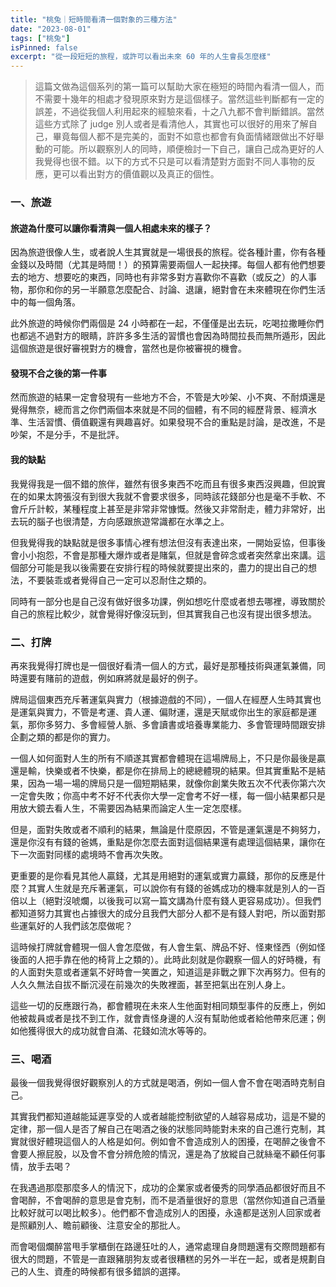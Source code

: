 ```yaml
---
title: "桃兔｜短時間看清一個對象的三種方法"
date: "2023-08-01"
tags: ["桃兔"]
isPinned: false
excerpt: "從一段短短的旅程，或許可以看出未來 60 年的人生會長怎麼樣"
---
```


> 這篇文做為這個系列的第一篇可以幫助大家在極短的時間內看清一個人，而不需要十幾年的相處才發現原來對方是這個樣子。當然這些判斷都有一定的誤差，不過從我個人利用起來的經驗來看，十之八九都不會判斷錯誤。當然這些方式除了 judge 別人或者是看清他人，其實也可以很好的用來了解自己，畢竟每個人都不是完美的，面對不如意也都會有負面情緒跟做出不好舉動的可能。所以觀察別人的同時，順便檢討一下自己，讓自己成為更好的人我覺得也很不錯。以下的方式不只是可以看清楚對方面對不同人事物的反應，更可以看出對方的價值觀以及真正的個性。

### 一、旅遊
#### 旅遊為什麼可以讓你看清與一個人相處未來的樣子？
因為旅遊很像人生，或者說人生其實就是一場很長的旅程。從各種計畫，你有各種金錢以及時間（尤其是時間！）的預算需要兩個人一起抉擇。每個人都有他們想要去的地方、想要吃的東西，同時也有非常多對方喜歡你不喜歡（或反之）的人事物，那你和你的另一半願意怎麼配合、討論、退讓，絕對會在未來體現在你們生活中的每一個角落。

此外旅遊的時候你們兩個是 24 小時都在一起，不僅僅是出去玩，吃喝拉撒睡你們也都逃不過對方的眼睛，許許多多生活的習慣也會因為時間拉長而無所遁形，因此這個旅遊是很好審視對方的機會，當然也是你被審視的機會。

#### 發現不合之後的第一件事
然而旅遊的結果一定會發現有一些地方不合，不管是大吵架、小不爽、不耐煩還是覺得無奈，總而言之你們兩個本來就是不同的個體，有不同的經歷背景、經濟水準、生活習慣、價值觀還有興趣喜好。如果發現不合的重點是討論，是改進，不是吵架，不是分手，不是批評。

#### 我的缺點
我覺得我是一個不錯的旅伴，雖然有很多東西不吃而且有很多東西沒興趣，但說實在的如果太誇張沒有到很大我就不會要求很多，同時該花錢部分也是毫不手軟、不會斤斤計較，某種程度上甚至是非常非常慷慨。然後又非常耐走，體力非常好，出去玩的腦子也很清楚，方向感跟旅遊常識都在水準之上。

但我覺得我的缺點就是很多事情心裡有想法但沒有表達出來，一開始妥協，但事後會小小抱怨，不會是那種大爆炸或者是賭氣，但就是會碎念或者突然拿出來講。這個部分可能是我以後需要在安排行程的時候就要提出來的，盡力的提出自己的想法，不要裝乖或者覺得自己一定可以忍耐住之類的。

同時有一部分也是自己沒有做好很多功課，例如想吃什麼或者想去哪裡，導致關於自己的旅程比較少，就會覺得好像沒玩到，但其實我自己也沒有提出很多想法。

### 二、打牌
再來我覺得打牌也是一個很好看清一個人的方式，最好是那種技術與運氣兼備，同時還要有賭前的遊戲，例如麻將就是最好的例子。

牌局這個東西充斥著運氣與實力（根據遊戲的不同），一個人在經歷人生時其實也是運氣與實力，不管是考運、貴人運、偏財運，還是天賦或你出生的家庭都是運氣，那你多努力、多會經營人脈、多會讀書或培養專業能力、多會管理時間跟安排企劃之類的都是你的實力。

一個人如何面對人生的所有不順遂其實都會體現在這場牌局上，不只是你最後是贏還是輸，快樂或者不快樂，都是你在排局上的總總體現的結果。但其實重點不是結果，因為一場一場的牌局只是一個短期結果，就像你創業失敗五次不代表你第六次一定會失敗；你高中考不好不代表你大學一定會考不好一樣，每一個小結果都只是用放大鏡去看人生，不需要因為結果而論定人生一定怎麼樣。

但是，面對失敗或者不順利的結果，無論是什麼原因，不管是運氣還是不夠努力，還是你沒有有錢的爸媽，重點是你怎麼去面對這個結果還有處理這個結果，讓你在下一次面對同樣的處境時不會再次失敗。

更重要的是你看見其他人贏錢，尤其是用絕對的運氣或實力贏錢，那你的反應是什麼？其實人生就是充斥著運氣，可以說你有有錢的爸媽成功的機率就是別人的一百倍以上（絕對沒唬爛，以後我可以寫一篇文講為什麼有錢人更容易成功）。但我們都知道努力其實也占據很大的成分且我們大部分人都不是有錢人對吧，所以面對那些運氣好的人我們該怎麼做呢？

這時候打牌就會體現一個人會怎麼做，有人會生氣、牌品不好、怪東怪西（例如怪後面的人把手靠在他的椅背上之類的）。此時此刻就是你觀察一個人的好時機，有的人面對失意或者運氣不好時會一笑置之，知道這是非戰之罪下次再努力。但有的人久久無法自拔不斷沉浸在前幾次的失敗裡面，甚至把氣出在別人身上。

這些一切的反應跟行為，都會體現在未來人生他面對相同類型事件的反應上，例如他被裁員或者是找不到工作，就會責怪身邊的人沒有幫助他或者給他帶來厄運；例如他獲得很大的成功就會自滿、花錢如流水等等的。

### 三、喝酒
最後一個我覺得很好觀察別人的方式就是喝酒，例如一個人會不會在喝酒時克制自己。

其實我們都知道越能延遲享受的人或者越能控制欲望的人越容易成功，這是不變的定律，那一個人是否了解自己在喝酒之後的狀態同時能對未來的自己進行克制，其實就很好體現這個人的人格是如何。例如會不會造成別人的困擾，在喝醉之後會不會要人擦屁股，以及會不會分辨危險的情況，還是為了放縱自己就絲毫不顧任何事情，放手去喝？

在我遇過那麼那麼多人的情況下，成功的企業家或者優秀的同學酒品都很好而且不會喝醉，不會喝醉的意思是會克制，而不是酒量很好的意思（當然你知道自己酒量比較好就可以喝比較多）。他們都不會造成別人的困擾，永遠都是送別人回家或者是照顧別人、瞻前顧後、注意安全的那批人。

而會喝個爛醉當甩手掌櫃倒在路邊狂吐的人，通常處理自身問題還有交際問題都有很大的問題，不管是一直跟豬朋狗友或者很糟糕的另外一半在一起，或者是規劃自己的人生、資產的時候都有很多錯誤的選擇。